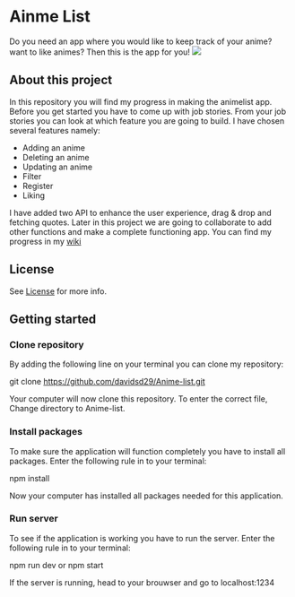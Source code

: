 # Ainme List

Do you need an app where you would like to keep track of your anime? want to like animes? Then this is the app for you!
![](/davidsd29/Anime-list/blob/main/assets/img/readme/homepage.png)

## About this project

In this repository you will find my progress in making the animelist app. Before you get started you have to come up with job stories. From your job stories you can look at which feature you are going to build. 
I have chosen several features namely:
* Adding an anime
* Deleting an anime
* Updating an anime
* Filter
* Register
* Liking

I have added two API to enhance the user experience, drag & drop and fetching quotes. Later in this project we are going to collaborate to add other functions and make a complete functioning  app. You can find my progress in my [wiki](https://github.com/davidsd29/Anime-list/wiki)

## License

See [License](/davidsd29/Anime-list/blob/main/LICENSE) for more info.

## Getting started
### Clone repository
By adding the following line on your terminal you can clone my repository:

git clone https://github.com/davidsd29/Anime-list.git

Your computer will now clone this repository. To enter the correct file, Change directory to Anime-list.

### Install packages
To make sure the application will function completely you have to install all packages. Enter the following rule in to your terminal:

npm install

Now your computer has installed all packages needed for this application.

### Run server
To see if the application is working you have to run the server. Enter the following rule in to your terminal:

npm run dev or npm start

If the server is running, head to your brouwser and go to localhost:1234